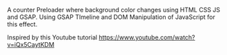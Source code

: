 A counter Preloader where background color changes using HTML CSS JS and GSAP.
Using GSAP TImeline and DOM Manipulation of JavaScript for this effect.

Inspired by this Youtube tutorial https://www.youtube.com/watch?v=iQx5CaytKDM